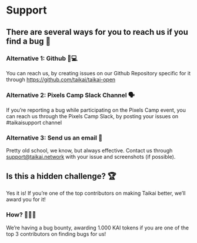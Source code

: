 # Support

## There are several ways for you to reach us if you find a bug 🐞

### Alternative 1: Github 👨💻
You can reach us, by creating issues on our Github Repository specific for it through https://github.com/taikai/taikai-open

### Alternative 2: Pixels Camp Slack Channel 🗣
If you’re reporting a bug while participating on the Pixels Camp event, you can reach us through the Pixels Camp Slack, by posting your issues on #taikaisupport channel

### Alternative 3: Send us an email 📧
Pretty old school, we know, but always effective. Contact us through support@taikai.network with your issue and screenshots (if possible).

## Is this a hidden challenge? 🏆
Yes it is! If you’re one of the top contributors on making Taikai better, we’ll award you for it! 

### How? 🥇🥈🥉
We’re having a bug bounty, awarding 1.000 KAI tokens if you are one of the top 3 contributors on finding bugs for us! 
